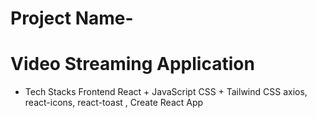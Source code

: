# Project Name-

# Video Streaming Application

- Tech Stacks Frontend React + JavaScript CSS + Tailwind CSS axios, react-icons, react-toast , Create React App